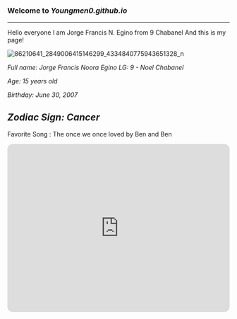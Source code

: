 
### Welcome to *Youngmen0.github.io* 
--------------
Hello everyone I am Jorge Francis N. Egino from 9 Chabanel And this is my page!




![86210641_2849006415146299_4334840775943651328_n](https://user-images.githubusercontent.com/118236253/203199472-04cd1e3f-f74d-4ab5-9784-2bb5cf1a97b7.jpg)

*Full name: Jorge Francis Noora Egino*
*LG: 9 - Noel Chabanel*

*Age: 15 years old*

*Birthday: June 30, 2007*

*Zodiac Sign: Cancer*
---------------------
Favorite Song : The once we once loved by Ben and Ben

<iframe style="border-radius:12px" src="https://open.spotify.com/embed/playlist/1z4GwJlvVHGEzPs14whxMc?utm_source=generator" width="100%" height="380" frameBorder="0" allowfullscreen="" allow="autoplay; clipboard-write; encrypted-media; fullscreen; picture-in-picture" loading="lazy"></iframe>
